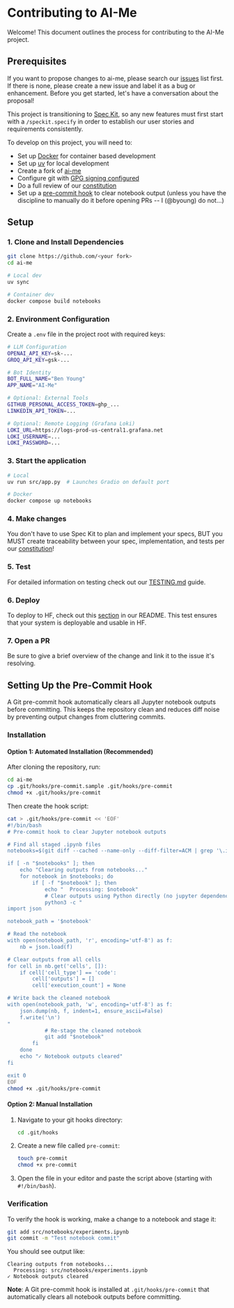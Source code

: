 # Contributing to AI-Me

Welcome! This document outlines the process for contributing to the AI-Me project.

## Prerequisites

If you want to propose changes to ai-me, please search our [issues](https://github.com/byoung/ai-me/issues) list first. If there is none, please create a new issue and label it as a bug or enhancement. Before you get started, let's have a conversation about the proposal! 

This project is transitioning to [Spec Kit](https://github.com/github/spec-kit), so any new features must first start with a `/speckit.specify` in order to establish our user stories and requirements consistently.

To develop on this project, you will need to:

- Set up [Docker](https://docs.docker.com/engine/install/) for container based development
- Set up [uv](https://docs.astral.sh/uv/getting-started/installation/) for local development
- Create a fork of [ai-me](https://github.com/byoung/ai-me)
- Configure git with [GPG signing configured](https://docs.github.com/en/authentication/managing-commit-signature-verification/generating-a-new-gpg-key)
- Do a full review of our [constitution](/.specify/memory/constitution.md)
- Set up a [pre-commit hook](#setting-up-the-pre-commit-hook) to clear notebook output (unless you have the discipline to manually do it before opening PRs -- I (@byoung) do not...)

## Setup

### 1. Clone and Install Dependencies

```bash
git clone https://github.com/<your fork>
cd ai-me

# Local dev
uv sync

# Container dev
docker compose build notebooks
```

### 2. Environment Configuration

Create a `.env` file in the project root with required keys:

```bash
# LLM Configuration
OPENAI_API_KEY=sk-...
GROQ_API_KEY=gsk-...

# Bot Identity
BOT_FULL_NAME="Ben Young"
APP_NAME="AI-Me"

# Optional: External Tools
GITHUB_PERSONAL_ACCESS_TOKEN=ghp_...
LINKEDIN_API_TOKEN=...

# Optional: Remote Logging (Grafana Loki)
LOKI_URL=https://logs-prod-us-central1.grafana.net
LOKI_USERNAME=...
LOKI_PASSWORD=...
```

### 3. Start the application

```bash
# Local
uv run src/app.py  # Launches Gradio on default port

# Docker
docker compose up notebooks
```

### 4. Make changes

You don't have to use Spec Kit to plan and implement your specs, BUT you MUST create traceability between your spec, implementation, and tests per our [constitution](/.specify/memory/constitution.md)! 

### 5. Test

For detailed information on testing check out our [TESTING.md](/TESTING.md) guide.


### 6. Deploy

To deploy to HF, check out this [section](/README.md#deployment) in our README. This test ensures that your system is deployable and usable in HF.

### 7. Open a PR

Be sure to give a brief overview of the change and link it to the issue it's resolving.


## Setting Up the Pre-Commit Hook

A Git pre-commit hook automatically clears all Jupyter notebook outputs before committing. This keeps the repository clean and reduces diff noise by preventing output changes from cluttering commits.

### Installation

#### Option 1: Automated Installation (Recommended)

After cloning the repository, run:

```bash
cd ai-me
cp .git/hooks/pre-commit.sample .git/hooks/pre-commit
chmod +x .git/hooks/pre-commit
```

Then create the hook script:

```bash
cat > .git/hooks/pre-commit << 'EOF'
#!/bin/bash
# Pre-commit hook to clear Jupyter notebook outputs

# Find all staged .ipynb files
notebooks=$(git diff --cached --name-only --diff-filter=ACM | grep '\.ipynb$')

if [ -n "$notebooks" ]; then
    echo "Clearing outputs from notebooks..."
    for notebook in $notebooks; do
        if [ -f "$notebook" ]; then
            echo "  Processing: $notebook"
            # Clear outputs using Python directly (no jupyter dependency needed)
            python3 -c "
import json

notebook_path = '$notebook'

# Read the notebook
with open(notebook_path, 'r', encoding='utf-8') as f:
    nb = json.load(f)

# Clear outputs from all cells
for cell in nb.get('cells', []):
    if cell['cell_type'] == 'code':
        cell['outputs'] = []
        cell['execution_count'] = None

# Write back the cleaned notebook
with open(notebook_path, 'w', encoding='utf-8') as f:
    json.dump(nb, f, indent=1, ensure_ascii=False)
    f.write('\n')
"
            # Re-stage the cleaned notebook
            git add "$notebook"
        fi
    done
    echo "✓ Notebook outputs cleared"
fi

exit 0
EOF
chmod +x .git/hooks/pre-commit
```

#### Option 2: Manual Installation

1. Navigate to your git hooks directory:
   ```bash
   cd .git/hooks
   ```

2. Create a new file called `pre-commit`:
   ```bash
   touch pre-commit
   chmod +x pre-commit
   ```

3. Open the file in your editor and paste the script above (starting with `#!/bin/bash`).

### Verification

To verify the hook is working, make a change to a notebook and stage it:

```bash
git add src/notebooks/experiments.ipynb
git commit -m "Test notebook commit"
```

You should see output like:
```
Clearing outputs from notebooks...
  Processing: src/notebooks/experiments.ipynb
✓ Notebook outputs cleared
```

**Note**: A Git pre-commit hook is installed at `.git/hooks/pre-commit` that automatically clears all notebook outputs before committing.

